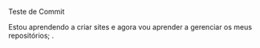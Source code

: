 Teste de Commit

Estou aprendendo a criar sites e agora vou aprender a gerenciar os meus repositórios;
.
